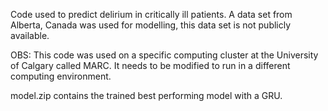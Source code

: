 Code used to predict delirium in critically ill patients. A data set from Alberta, Canada was used for modelling, this data set is not publicly available. 

OBS: This code was used on a specific computing cluster at the University of Calgary called MARC. It needs to be modified to run in a different computing environment.

model.zip contains the trained best performing model with a GRU.
